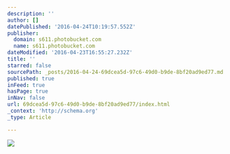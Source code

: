 ```yaml
---
description: ''
author: []
datePublished: '2016-04-24T10:19:57.552Z'
publisher:
  domain: s611.photobucket.com
  name: s611.photobucket.com
dateModified: '2016-04-23T16:55:27.232Z'
title: ''
starred: false
sourcePath: _posts/2016-04-24-69dcea5d-97c6-49d0-b9de-8bf20ad9ed77.md
published: true
inFeed: true
hasPage: true
inNav: false
url: 69dcea5d-97c6-49d0-b9de-8bf20ad9ed77/index.html
_context: 'http://schema.org'
_type: Article

---
```

![](http://i611.photobucket.com/albums/tt191/Leda_Grace_Rasmussen/2016-04-21%2020.28.42_zpsg4ocgvmx.jpg?1461429577971&1461429588773&1461429602724&1461429624431)